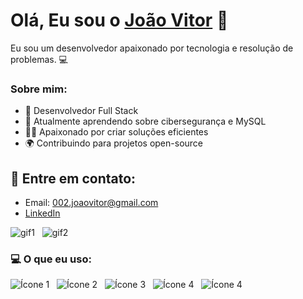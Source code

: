 # Olá, Eu sou o [João Vitor](https://github.com/jaovls) 👋

Eu sou um desenvolvedor apaixonado por tecnologia e resolução de problemas. 💻

### Sobre mim:
- 🚀 Desenvolvedor Full Stack
- 🌱 Atualmente aprendendo sobre cibersegurança e MySQL
- 🦸‍♂️ Apaixonado por criar soluções eficientes
- 🌍 Contribuindo para projetos open-source

## 📧 Entre em contato:
- Email: 002.joaovitor@gmail.com
- [LinkedIn](www.linkedin.com/in/joão-vitorls)

![gif1](https://media.tenor.com/03h-1rm2SwYAAAAi/keyvon-crawford-kilo-tray-ballas.gif) &nbsp; ![gif2](https://media.tenor.com/0V7BXvA3gBMAAAAi/gc25-team-gc25.gif)


### 💻 O que eu uso:
![Ícone 1](https://img.icons8.com/color/48/html-5--v1.png) &nbsp; ![Ícone 2](https://img.icons8.com/color/48/css3.png) &nbsp; ![Ícone 3](https://img.icons8.com/color/48/javascript--v1.png) &nbsp; ![Ícone 4](https://img.icons8.com/pulsar-gradient/48/database.png) &nbsp; ![Ícone 4](https://img.icons8.com/color/48/programming--v1.png)







<!--
**jaovls/jaovls** is a ✨ _special_ ✨ repository because its `README.md` (this file) appears on your GitHub profile.

Here are some ideas to get you started:

- 🔭 I’m currently working on ...
- 🌱 I’m currently learning ...
- 👯 I’m looking to collaborate on ...
- 🤔 I’m looking for help with ...
- 💬 Ask me about ...
- 📫 How to reach me: ...
- 😄 Pronouns: ...
- ⚡ Fun fact: ...
-->
